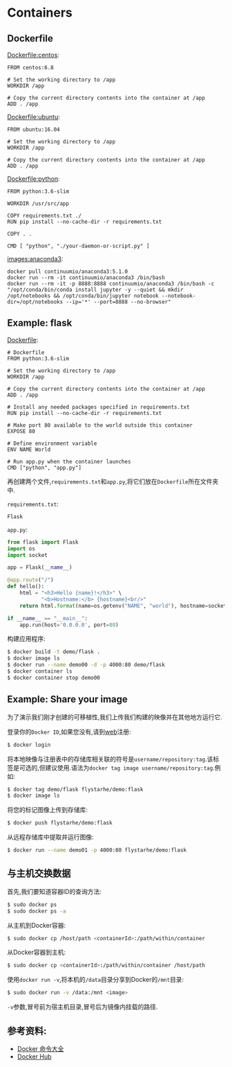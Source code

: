# Containers

## Dockerfile
[Dockerfile:centos](https://hub.docker.com/r/library/centos/):
```
FROM centos:6.8

# Set the working directory to /app
WORKDIR /app

# Copy the current directory contents into the container at /app
ADD . /app
```

[Dockerfile:ubuntu](https://hub.docker.com/r/library/ubuntu/):
```
FROM ubuntu:16.04

# Set the working directory to /app
WORKDIR /app

# Copy the current directory contents into the container at /app
ADD . /app
```

[Dockerfile:python](https://hub.docker.com/_/python/):
```
FROM python:3.6-slim

WORKDIR /usr/src/app

COPY requirements.txt ./
RUN pip install --no-cache-dir -r requirements.txt

COPY . .

CMD [ "python", "./your-daemon-or-script.py" ]
```

[images:anaconda3](https://hub.docker.com/r/continuumio/anaconda3/):
```
docker pull continuumio/anaconda3:5.1.0
docker run --rm -it continuumio/anaconda3 /bin/bash
docker run --rm -it -p 8888:8888 continuumio/anaconda3 /bin/bash -c "/opt/conda/bin/conda install jupyter -y --quiet && mkdir /opt/notebooks && /opt/conda/bin/jupyter notebook --notebook-dir=/opt/notebooks --ip='*' --port=8888 --no-browser"
```

## Example: flask
[Dockerfile](https://hub.docker.com/r/_/python/):
```
# Dockerfile
FROM python:3.6-slim

# Set the working directory to /app
WORKDIR /app

# Copy the current directory contents into the container at /app
ADD . /app

# Install any needed packages specified in requirements.txt
RUN pip install --no-cache-dir -r requirements.txt

# Make port 80 available to the world outside this container
EXPOSE 80

# Define environment variable
ENV NAME World

# Run app.py when the container launches
CMD ["python", "app.py"]
```

再创建两个文件,`requirements.txt`和`app.py`,将它们放在`Dockerfile`所在文件夹中.

`requirements.txt`:
```
Flask
```

`app.py`:
```python
from flask import Flask
import os
import socket

app = Flask(__name__)

@app.route("/")
def hello():
    html = "<h3>Hello {name}!</h3>" \
           "<b>Hostname:</b> {hostname}<br/>"
    return html.format(name=os.getenv("NAME", "world"), hostname=socket.gethostname())

if __name__ == "__main__":
    app.run(host='0.0.0.0', port=80)
```

构建应用程序:
```bash
$ docker build -t demo/flask .
$ docker image ls
$ docker run --name demo00 -d -p 4000:80 demo/flask
$ docker container ls
$ docker container stop demo00
```

## Example: Share your image
为了演示我们刚才创建的可移植性,我们上传我们构建的映像并在其他地方运行它.

登录你的`Docker ID`,如果您没有,请到[web](https://cloud.docker.com/)注册:
```bash
$ docker login
```

将本地映像与注册表中的存储库相关联的符号是`username/repository:tag`.该标签是可选的,但建议使用.语法为`docker tag image username/repository:tag`.例如:
```bash
$ docker tag demo/flask flystarhe/demo:flask
$ docker image ls
```

将您的标记图像上传到存储库:
```bash
$ docker push flystarhe/demo:flask
```

从远程存储库中提取并运行图像:
```bash
$ docker run --name demo01 -p 4000:80 flystarhe/demo:flask
```

## 与主机交换数据
首先,我们要知道容器ID的查询方法:
```bash
$ sudo docker ps
$ sudo docker ps -a
```

从主机到Docker容器:
```bash
$ sudo docker cp /host/path <containerId>:/path/within/container
```

从Docker容器到主机:
```bash
$ sudo docker cp <containerId>:/path/within/container /host/path
```

使用`docker run -v`,将本机的`/data`目录分享到Docker的`/mnt`目录:
```bash
$ sudo docker run -v /data:/mnt <image>
```

`-v`参数,冒号前为宿主机目录,冒号后为镜像内挂载的路径.

## 参考资料:
- [Docker 命令大全](http://www.runoob.com/docker/docker-command-manual.html)
- [Docker Hub](https://hub.docker.com/)
